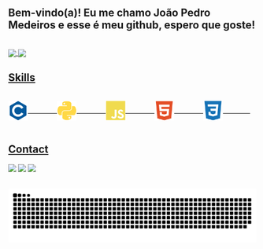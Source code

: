 ## Bem-vindo(a)! Eu me chamo João Pedro Medeiros e esse é meu github, espero que goste!
</br>

 <div>
  <a href="https://github.com/joaoistfrei">
   <img align="center" height="150" src="https://github-readme-stats.vercel.app/api/top-langs/?username=joaoistfrei&layout=compact&langs_count=16&theme=tokyonight"/>
  <img align="center" height="150" src="https://github-readme-stats.vercel.app/api?username=joaoistfrei&show_icons=true&theme=tokyonight&include_all_commits=true&count_private=true&hide=issues"/>
</div>
 

 ## Skills
<div style="display: inline_block"><br>
  <img height="40" align="center" alt="joao-c" height="30" width="40" src="https://raw.githubusercontent.com/devicons/devicon/master/icons/c/c-plain.svg">
  &nbsp;&nbsp;&nbsp;&nbsp;&nbsp;&nbsp;&nbsp;&nbsp;&nbsp;&nbsp;&nbsp;&nbsp;&nbsp;
   <img height="40" align="center" alt="joao-js" height="30" width="40" src="https://raw.githubusercontent.com/devicons/devicon/master/icons/python/python-plain.svg">
  &nbsp;&nbsp;&nbsp;&nbsp;&nbsp;&nbsp;&nbsp;&nbsp;&nbsp;&nbsp;&nbsp;&nbsp;&nbsp;
   <img height="40" align="center" alt="joao-c" height="30" width="40" src="https://raw.githubusercontent.com/devicons/devicon/master/icons/javascript/javascript-plain.svg">
 &nbsp;&nbsp;&nbsp;&nbsp;&nbsp;&nbsp;&nbsp;&nbsp;&nbsp;&nbsp;&nbsp;&nbsp;&nbsp;
  <img height="40" align="center" alt="joao-HTML" height="30" width="40" src="https://raw.githubusercontent.com/devicons/devicon/master/icons/html5/html5-plain.svg">
 &nbsp;&nbsp;&nbsp;&nbsp;&nbsp;&nbsp;&nbsp;&nbsp;&nbsp;&nbsp;&nbsp;&nbsp;&nbsp;
  <img height="40" align="center" alt="joao-CSS" height="30" width="40" src="https://raw.githubusercontent.com/devicons/devicon/master/icons/css3/css3-plain.svg">
 &nbsp;&nbsp;&nbsp;&nbsp;&nbsp;&nbsp;&nbsp;&nbsp;&nbsp;&nbsp;&nbsp;&nbsp;&nbsp;
</div>
  
</br>

## Contact 
<div> 
  <a href="https://www.linkedin.com/in/joão-pedro-m-medeiros-095a83265" target="_blank"><img src="https://img.shields.io/badge/-LinkedIn-%230077B5?style=for-the-badge&logo=linkedin&logoColor=white" target="_blank"></a> 
  <a href="https://instagram.com/joaopedro.mm" target="_blank"><img src="https://img.shields.io/badge/-Instagram-%23E4405F?style=for-the-badge&logo=instagram&logoColor=white" target="_blank"></a>
  <a href = "mailto: joaomedeiros2004@gmail.com"><img src="https://img.shields.io/badge/-Gmail-%23333?style=for-the-badge&logo=gmail&logoColor=white" target="_blank"></a>
 </br>
</br>
 
  ![Snake animation](https://github.com/joaoistfrei/joaoistfrei/blob/output/github-contribution-grid-snake.svg)
 
</div>
